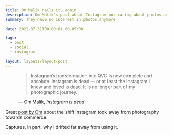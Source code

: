 ```yaml
---
title: Om Malik nails it, again
description: Om Malik's post about Instagram not caring about photos anymore
summary: They have no interest in photos anymore

date: 2022-07-31T00:00:01.00-05:00

tags:
  - post
  - social
  - instagram

layout: layouts/layout-post
---
```


<figure class="blockquote">
	<blockquote cite="https://om.co/2022/07/18/instagram-is-dead/">
		<p>Instagram’s transformation into QVC is now complete and absolute. Instagram is dead — or at least the Instagram I knew and loved is dead. It is no longer part of my photographic journey.
		</p>
	</blockquote>
	<figcaption>— Om Malik, <cite>Instagram is dead</cite></figcaption>
</figure>

Great <a href="https://om.co/2022/07/18/instagram-is-dead/" title="Instagram is dead">post by Om</a> about the shift Instagram took away from photography towards commerce.

Captures, in part, why I drifted far away from using it.